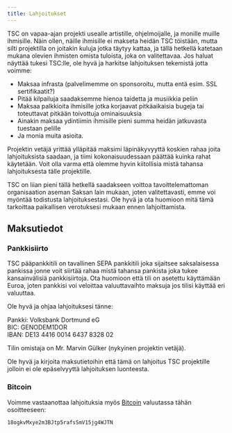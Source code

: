 ```yaml
---
title: Lahjoitukset
---
```


TSC on vapaa-ajan projekti usealle artistille, ohjelmoijalle, ja monille
muille ihmisille. Näin ollen, näille ihmisille ei makseta heidän TSC
töistään, mutta silti projektilla on joitakin kuluja jotka täytyy
kattaa, ja tällä hetkellä katetaan mukana olevien ihmisten omista
tuloista, joka on valitettavaa. Jos haluat näyttää tukesi TSC:lle,
ole hyvä ja harkitse lahjoituksen tekemistä jotta voimme:

* Maksaa infrasta (palvelimemme on sponsoroitu, mutta entä esim.
  SSL sertifikaatit?)
* Pitää kilpailuja saadaksemme hienoa taidetta ja musiikkia peliin
* Maksaa palkkioita ihmisille jotka korjaavat pitkäaikaisia bugeja
  tai toteuttavat pitkään toivottuja ominaisuuksia
* Ainakin maksaa ydintiimin ihmisille pieni summa heidän jatkuvasta
  tuestaan pelille
* Ja monia muita asioita.

Projektin vetäjä yrittää ylläpitää maksimi läpinäkyvyyttä koskien
rahaa joita lahjoituksista saadaan, ja tiimi kokonaisuudessaan päättää
kuinka rahat käytetään. Voit olla varma että olemme hyvin kiitollisia
mistä tahansa lahjoituksesta tälle projektille.

TSC on liian pieni tällä hetkellä saadakseen voittoa tavoittelemattoman
organisaation aseman Saksan lain mukaan, joten valitettavasti, emme voi
myöntää todistusta lahjoituksestasi. Ole hyvä ja ota huomioon mitä
tämä tarkoittaa paikallisen verotuksesi mukaan ennen lahjoittamista.

Maksutiedot
-----------

### Pankkisiirto

TSC pääpankkitili on tavallinen SEPA pankkitili joka sijaitsee
saksalaisessa pankissa jonne voit siirtää rahaa mistä tahansa pankista
joka tukee kansainvälisiä pankkisiirtoja. Ota huomioon että tili on
asetettu käyttämään Euroa, joten pankkisi voi veloittaa
valuuttavaihto maksuja jos tilisi käyttää eri valuuttaa.

Ole hyvä ja ohjaa lahjoituksesi tänne:

Pankki: Volksbank Dortmund eG<br/>
BIC: GENODEM1DOR<br/>
IBAN: DE13 4416 0014 6437 8328 02

Tilin omistaja on Mr. Marvin Gülker (nykyinen projektin vetäjä).

Ole hyvä ja kirjoita maksutietoihin että tämä on lahjoitus TSC
projektille jolloin ei ole epäselvyyttä lahjoituksen luonteesta.

### Bitcoin

Voimme vastaanottaa lahjoituksia myös 
[Bitcoin](https://fi.wikipedia.org/wiki/Bitcoin) valuutassa tähän
osoitteeseen:

~~~~~~~
18ogkvMxye2m3BJtp5rafsSmV15jg4WJTN
~~~~~~~
